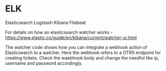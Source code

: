 # ELK
Elasticsearch Logstash Kibana Filebeat 

For details on how an elasticsearch watcher works - https://www.elastic.co/guide/en/kibana/current/watcher-ui.html

The watcher code shows how you can integrate a webhook action of Elasticsearch to a watcher. Here the webhook refers to a OTRS endpoint for creating tickets. Check the waebhook body and change the needful like ip, username and password accordingly. 






